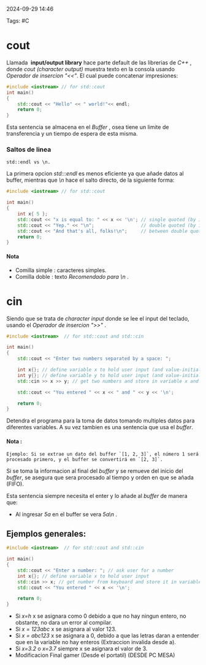 2024-09-29 14:46

Tags: #C
# cout
Llamada  **input/output library** hace parte default de las librerias de _C++_ , donde _cout (character output)_ muestra texto en la consola usando _Operador de insercion "<<"_. El cual puede concatenar impresiones: 
```C++
#include <iostream> // for std::cout
int main()
{
    std::cout << "Hello" << " world!"<< endl;
    return 0;
}
```
Esta sentencia se almacena en el _Buffer_ , osea tiene un limite de transferencia y un tiempo de espera de esta misma.

### Saltos de linea
	std::endl vs \n.
La primera opcion _std:::endl_ es menos eficiente ya que añade datos al buffer, mientras que _\n_ hace el salto directo, de la siguiente forma:
```c++
#include <iostream> // for std::cout

int main()
{
    int x{ 5 };
    std::cout << "x is equal to: " << x << '\n'; // single quoted (by itself) (conventional)
    std::cout << "Yep." << "\n";                 // double quoted (by itself) (unconventional but okay)
    std::cout << "And that's all, folks!\n";     // between double quotes in existing text (conventional)
    return 0;
}
```

#### Nota
* Comilla simple : caracteres simples.
* Comilla doble : texto _Recomendado para \n_ .

# cin

Siendo que se trata de _character input_ donde se lee el input del teclado, usando el _Operador de insercion ">>"_ .
```c++
#include <iostream>  // for std::cout and std::cin

int main()
{
    std::cout << "Enter two numbers separated by a space: ";

    int x{}; // define variable x to hold user input (and value-initialize it)
    int y{}; // define variable y to hold user input (and value-initialize it)
    std::cin >> x >> y; // get two numbers and store in variable x and y respectively

    std::cout << "You entered " << x << " and " << y << '\n';

    return 0;
}
```

Detendra el programa para la toma de datos tomando multiples datos para diferentes variables. A su vez tambien es una sentencia que usa el _buffer_. 

#### Nota : 
	Ejemplo: Si se extrae un dato del buffer `[1, 2, 3]`, el número 1 será procesado primero, y el buffer se convertirá en `[2, 3]`.
Si se toma la informacion al final del _buffer_ y se remueve del inicio del _buffer_, se asegura que sera procesado al tiempo y orden en que se añada (FIFO). 

Esta sentencia siempre necesita el enter y lo añade al _buffer_ de manera que:

+ Al ingresar _5a_ en el buffer se vera _5a\n_ .
## Ejemplos generales:

```c++
#include <iostream>  // for std::cout and std::cin

int main()
{
    std::cout << "Enter a number: "; // ask user for a number
    int x{}; // define variable x to hold user input
    std::cin >> x; // get number from keyboard and store it in variable x
    std::cout << "You entered " << x << '\n';

    return 0;
}
```

* Si *x=h* x se asignara como 0 debido a que no hay ningun entero, no obstante, no dara un error al compilar.
* Si _x = 123abc_ x se asignara al valor 123.
* Si _x = abc123_  x se asignara a 0, debido a que las letras daran a entender que en la variable no hay enteros (Extraccion invalida desde a).
* Si _x=3.2_ o _x=3.7_ siempre x se asignara el valor de 3.
* Modificacion Final gamer (Desde el portatil) (DESDE PC MESA)